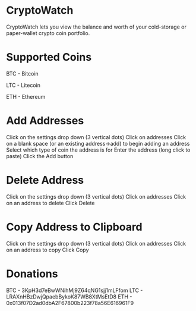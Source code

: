 # CryptoWatch
CryptoWatch lets you view the balance and worth of your cold-storage or paper-wallet crypto coin portfolio.

# Supported Coins
BTC - Bitcoin

LTC - Litecoin

ETH - Ethereum

# Add Addresses
Click on the settings drop down (3 vertical dots)
Click on addresses
Click on a blank space (or an existing address->add) to begin adding an address
Select which type of coin the address is for
Enter the address (long click to paste)
Click the Add button

# Delete Address
Click on the settings drop down (3 vertical dots)
Click on addresses
Click on an address to delete
Click Delete

# Copy Address to Clipboard
Click on the settings drop down (3 vertical dots)
Click on addresses
Click on an address to copy
Click Copy

# Donations
BTC - 3KpH3d7eBwWNihMj9Z64qNG1sjj1mLFfom
LTC - LRAXnHBzDwjQpaebBykoK87WB8XtMsEtD8
ETH - 0x013f07D2ad0dbA2F67800b223f78a56E616961F9

